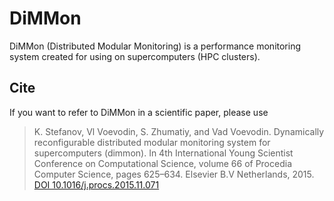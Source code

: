 # DiMMon

DiMMon (Distributed Modular Monitoring) is a performance monitoring system created for using on supercomputers (HPC clusters).

## Cite

If you want to refer to DiMMon in a scientific paper, please use

> K. Stefanov, Vl Voevodin, S. Zhumatiy, and Vad Voevodin. Dynamically reconfigurable distributed modular monitoring system for supercomputers (dimmon). In 4th International Young Scientist Conference on Computational Science, volume 66 of Procedia Computer Science, pages 625–634. Elsevier B.V Netherlands, 2015. [DOI 10.1016/j.procs.2015.11.071](http://dx.doi.org/10.1016/j.procs.2015.11.071)

